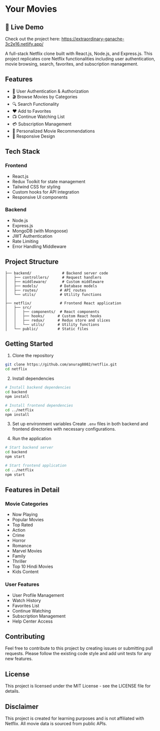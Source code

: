 # Your Movies

## 🚀 Live Demo
Check out the project here: https://extraordinary-ganache-3c2e16.netlify.app/



A full-stack Netflix clone built with React.js, Node.js, and Express.js. This project replicates core Netflix functionalities including user authentication, movie browsing, search, favorites, and subscription management.

## Features

- 🔐 User Authentication & Authorization
- 🎬 Browse Movies by Categories
- 🔍 Search Functionality
- ❤️ Add to Favorites
- 📺 Continue Watching List
- 💳 Subscription Management
- 🎯 Personalized Movie Recommendations
- 📱 Responsive Design

## Tech Stack

### Frontend
- React.js
- Redux Toolkit for state management
- Tailwind CSS for styling
- Custom hooks for API integration
- Responsive UI components

### Backend
- Node.js
- Express.js
- MongoDB (with Mongoose)
- JWT Authentication
- Rate Limiting
- Error Handling Middleware

## Project Structure

```
├── backend/              # Backend server code
│   ├── controllers/      # Request handlers
│   ├── middleware/       # Custom middleware
│   ├── models/          # Database models
│   ├── routes/          # API routes
│   └── utils/           # Utility functions
│
├── netflix/             # Frontend React application
│   ├── src/
│   │   ├── components/  # React components
│   │   ├── hooks/      # Custom React hooks
│   │   ├── redux/      # Redux store and slices
│   │   └── utils/      # Utility functions
│   └── public/         # Static files
```

## Getting Started

1. Clone the repository
```bash
git clone https://github.com/anurag8802/netflix.git
cd netflix
```

2. Install dependencies
```bash
# Install backend dependencies
cd backend
npm install

# Install frontend dependencies
cd ../netflix
npm install
```

3. Set up environment variables
Create `.env` files in both backend and frontend directories with necessary configurations.

4. Run the application
```bash
# Start backend server
cd backend
npm start

# Start frontend application
cd ../netflix
npm start
```

## Features in Detail

### Movie Categories
- Now Playing
- Popular Movies
- Top Rated
- Action
- Crime
- Horror
- Romance
- Marvel Movies
- Family
- Thriller
- Top 10 Hindi Movies
- Kids Content

### User Features
- User Profile Management
- Watch History
- Favorites List
- Continue Watching
- Subscription Management
- Help Center Access

## Contributing

Feel free to contribute to this project by creating issues or submitting pull requests. Please follow the existing code style and add unit tests for any new features.

## License

This project is licensed under the MIT License - see the LICENSE file for details.

## Disclaimer

This project is created for learning purposes and is not affiliated with Netflix. All movie data is sourced from public APIs.
